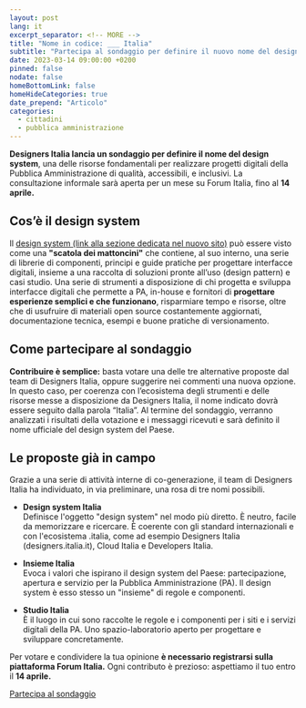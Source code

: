 ```yaml
---
layout: post
lang: it
excerpt_separator: <!-- MORE -->
title: "Nome in codice: ___ Italia"
subtitle: "Partecipa al sondaggio per definire il nuovo nome del design system del Paese"
date: 2023-03-14 09:00:00 +0200
pinned: false
nodate: false
homeBottomLink: false
homeHideCategories: true
date_prepend: "Articolo"
categories:
  - cittadini
  - pubblica amministrazione
---
```


<!-- MORE -->
**Designers Italia lancia un sondaggio per definire il nome del design system**, una delle risorse fondamentali per realizzare progetti digitali della Pubblica Amministrazione di qualità, accessibili, e inclusivi. La consultazione informale sarà aperta per un mese su Forum Italia, fino al **14 aprile.**

## Cos’è il design system
Il [design system (link alla sezione dedicata nel nuovo sito)](https://prossima.designers.italia.it/design-system/) può essere visto come una **"scatola dei mattoncini"** che contiene, al suo interno, una serie di librerie di componenti, principi e guide pratiche per progettare interfacce digitali, insieme a una raccolta di soluzioni pronte all’uso (design pattern) e casi studio. Una serie di strumenti a disposizione di chi progetta e sviluppa interfacce digitali che permette a PA, in-house e fornitori di **progettare esperienze semplici e che funzionano**, risparmiare tempo e risorse, oltre che di usufruire di materiali open source costantemente aggiornati, documentazione tecnica, esempi e buone pratiche di versionamento. 

## Come partecipare al sondaggio
**Contribuire è semplice:** basta votare una delle tre alternative proposte dal team di Designers Italia, oppure suggerire nei commenti una nuova opzione. In questo caso, per coerenza con l’ecosistema degli strumenti e delle risorse messe a disposizione da Designers Italia, il nome indicato dovrà essere seguito dalla parola “Italia”. Al termine del sondaggio, verranno analizzati i risultati della votazione e i messaggi ricevuti e sarà definito il nome ufficiale del design system del Paese. 

## Le proposte già in campo
Grazie a una serie di attività interne di co-generazione, il team di Designers Italia ha individuato, in via preliminare, una rosa di tre nomi possibili.

- **Design system Italia**    
Definisce l'oggetto "design system" nel modo più diretto. È neutro, facile da memorizzare e ricercare. È coerente con gli standard internazionali e con l'ecosistema .italia, come ad esempio Designers Italia (designers.italia.it), Cloud Italia e Developers Italia.
            
- **Insieme Italia**  
Evoca i valori che ispirano il design system del Paese: partecipazione, apertura e servizio per la Pubblica Amministrazione (PA). Il design system è esso stesso un "insieme" di regole e componenti.
            
- **Studio Italia**  
È il luogo in cui sono raccolte le regole e i componenti per i siti e i servizi digitali della PA. Uno spazio-laboratorio aperto per progettare e sviluppare concretamente.

Per votare e condividere la tua opinione **è necessario registrarsi sulla piattaforma Forum Italia.** Ogni contributo è prezioso: aspettiamo il tuo entro il **14 aprile.**


[Partecipa al sondaggio](https://forum.italia.it/t/aiutaci-a-scegliere-il-nome-del-design-system-del-paese/33372)
